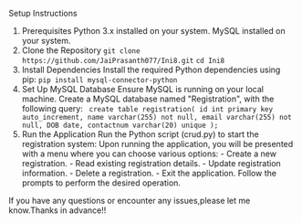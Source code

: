 Setup Instructions
1. Prerequisites
    Python 3.x installed on your system.
    MySQL installed on your system.
2. Clone the Repository
    `git clone https://github.com/JaiPrasanth077/Ini8.git`
    `cd Ini8`
3. Install Dependencies
    Install the required Python dependencies using pip:
       `pip install mysql-connector-python`
4. Set Up MySQL Database
    Ensure MySQL is running on your local machine.
    Create a MySQL database named "Registration", with the following query:
          ` create table registration(
               id int primary key auto_increment,
               name varchar(255) not null,
               email varchar(255) not null,
               DOB date,
               contactnum varchar(20) unique
               );`
5. Run the Application
    Run the Python script (crud.py) to start the registration system:
       Upon running the application, you will be presented with a menu where you can choose various options:
           - Create a new registration.
           - Read existing registration details.
           - Update registration information.
           - Delete a registration.
           - Exit the application.
       Follow the prompts to perform the desired operation.



If you have any questions or encounter any issues,please let me know.Thanks in advance!!
